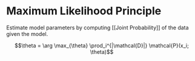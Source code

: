 # Maximum Likelihood Principle

Estimate model parameters by computing [[Joint Probability]] of the data given the model.

$$\theta = \arg \max_{\theta} \prod_i^{|\mathcal{D}|} \mathcal{P}(x_i; \theta)$$
